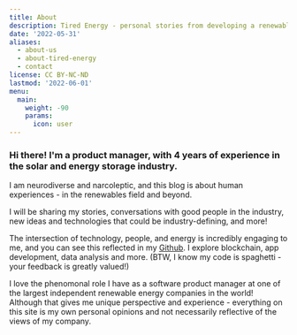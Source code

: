```yaml
---
title: About
description: Tired Energy - personal stories from developing a renewable future
date: '2022-05-31'
aliases:
  - about-us
  - about-tired-energy
  - contact
license: CC BY-NC-ND
lastmod: '2022-06-01'
menu:
  main:
    weight: -90
    params:
      icon: user
---
```


### Hi there! I'm a product manager, with 4 years of experience in the solar and energy storage industry.

I am neurodiverse and narcoleptic, and this blog is about human experiences - in the renewables field and beyond.

I will be sharing my stories, conversations with good people in the industry, new ideas and technologies that could be industry-defining, and more!

The intersection of technology, people, and energy is incredibly engaging to me, and you can see this reflected in my [Github](https://github.com/etsea117). I explore blockchain, app development, data analysis and more. (BTW, I know my code is spaghetti - your feedback is greatly valued!)

I love the phenomonal role I have as a software product manager at one of the largest independent renewable energy companies in the world! Although that gives me unique perspective and experience - everything on this site is my own personal opinions and not necessarily reflective of the views of my company.
